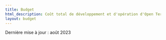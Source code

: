 ```yaml
---
title: Budget
html_description: Coût total de développement et d'opération d'Open Terms Archive
layout: budget
---
```


<p class="text__smallcaps mb__0">Dernière mise à jour : août 2023</p>

